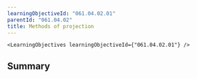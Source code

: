 ```yaml
---
learningObjectiveId: "061.04.02.01"
parentId: "061.04.02"
title: Methods of projection
---
```


```tsx eval
<LearningObjectives learningObjectiveId={"061.04.02.01"} />
```

## Summary
